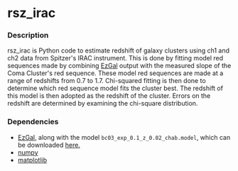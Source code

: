 # rsz_irac


### Description
rsz_irac is Python code to estimate redshift of galaxy clusters using ch1 and ch2 data from Spitzer's IRAC instrument. This is done by fitting model red sequences made by combining [EzGal](https://github.com/dpgettings/ezgal) output with the measured slope of the Coma Cluster's red sequence. These model red sequences are made at a range of redshifts from 0.7 to 1.7. Chi-squared fitting is then done to determine which red sequence model fits the cluster best. The redshift of this model is then adopted as the redshift of the cluster. Errors on the redshift are determined by examining the chi-square distribution.

### Dependencies
* [EzGal](https://github.com/dpgettings/ezgal), along with the model `bc03_exp_0.1_z_0.02_chab.model`, which can be downloaded
[here.](http://www.baryons.org/ezgal/download.php)
* [numpy](http://www.numpy.org/)
* [matplotlib](http://matplotlib.org/index.html)
